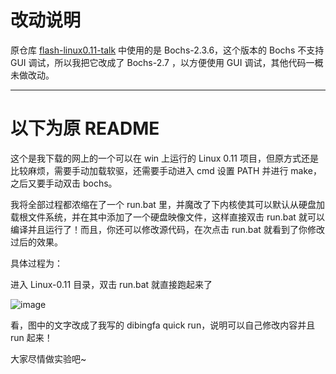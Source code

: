 # 改动说明

原仓库 [flash-linux0.11-talk](https://github.com/dibingfa/flash-linux0.11-talk/tree/main/%E4%B8%80%E4%BA%9B%E9%9D%9E%E5%BF%85%E8%A6%81%E7%9A%84%E8%B5%84%E6%96%99/linux-0.11-quickstart-debug) 中使用的是 Bochs-2.3.6，这个版本的 Bochs 不支持 GUI 调试，所以我把它改成了 Bochs-2.7 ，以方便使用 GUI 调试，其他代码一概未做改动。

***

# 以下为原 README

这个是我下载的网上的一个可以在 win 上运行的 Linux 0.11 项目，但原方式还是比较麻烦，需要手动加载软驱，还需要手动进入 cmd 设置 PATH 并进行 make，之后又要手动双击 bochs。

我将全部过程都浓缩在了一个 run.bat 里，并魔改了下内核使其可以默认从硬盘加载根文件系统，并在其中添加了一个硬盘映像文件，这样直接双击 run.bat 就可以编译并且运行了！而且，你还可以修改源代码，在次点击 run.bat 就看到了你修改过后的效果。

具体过程为：

进入 Linux-0.11 目录，双击 run.bat 就直接跑起来了

![image](https://user-images.githubusercontent.com/25787738/141492974-5584f999-bb6d-422f-ab31-7690b678a235.png)

看，图中的文字改成了我写的 dibingfa quick run，说明可以自己修改内容并且 run 起来！

大家尽情做实验吧~
